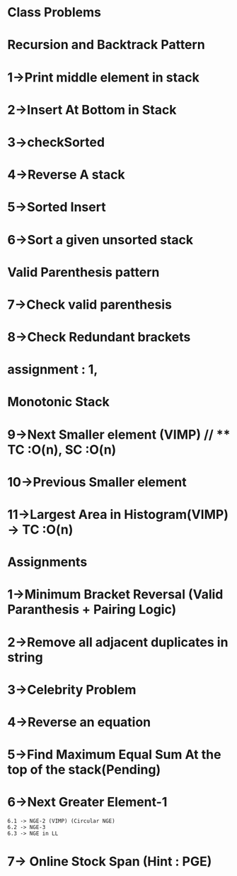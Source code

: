 # Class Problems

# Recursion and Backtrack Pattern
# 1->Print middle element in stack
# 2->Insert At Bottom in Stack
# 3->checkSorted
# 4->Reverse A stack
# 5->Sorted Insert
# 6->Sort a given unsorted stack

# Valid Parenthesis pattern
# 7->Check valid parenthesis
# 8->Check Redundant brackets
# assignment : 1,

# Monotonic Stack
# 9->Next Smaller element (VIMP) // ** TC :O(n), SC :O(n)
# 10->Previous Smaller element
# 11->Largest Area in Histogram(VIMP) -> TC :O(n)


# Assignments

# 1->Minimum Bracket Reversal (Valid Paranthesis + Pairing Logic)
# 2->Remove all adjacent duplicates in string
# 3->Celebrity Problem
# 4->Reverse an equation
# 5->Find Maximum Equal Sum At the top of the stack(Pending)
# 6->Next Greater Element-1
    6.1 -> NGE-2 (VIMP) (Circular NGE)
    6.2 -> NGE-3
    6.3 -> NGE in LL
# 7-> Online Stock Span (Hint : PGE)